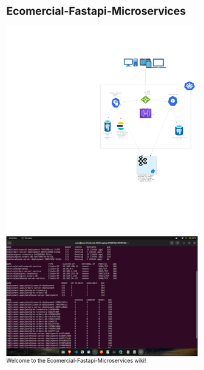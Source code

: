 # Ecomercial-Fastapi-Microservices

![](https://github.com/oliviertrg/Ecomercial-Fastapi-Microservices/blob/main/blank%20diagram2.JPG)


![](https://github.com/oliviertrg/Ecomercial-Fastapi-Microservices/blob/main/Screenshot%20from%202023-06-28%2012-23-32.png)Welcome to the Ecomercial-Fastapi-Microservices wiki!
